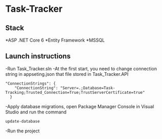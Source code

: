 # Task-Tracker

## Stack
 *ASP .NET Core 6
 *Entity Framework
 *MSSQL
## Launch instructions
-Run Task_Tracker.sln
-At the first start, you need to change connection string in appseting.json that file stored in Task_Tracker.API
```
"ConnectionStrings": {
    "ConnectionString": "Server=.;Database=Task-Tracking;Trusted_Connection=True;TrustServerCertificate=true"
  }
 ```
-Apply database migrations, open Package Manager Console in Visual Studio and run the command
```
update-database
 ```
 -Run the project
